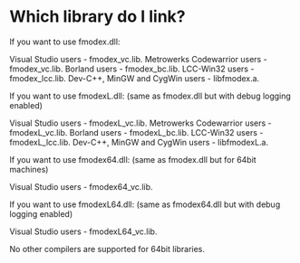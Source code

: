 # Which library do I link?

If you want to use fmodex.dll:

Visual Studio users             - fmodex_vc.lib.
Metrowerks Codewarrior users    - fmodex_vc.lib.
Borland users                   - fmodex_bc.lib.
LCC-Win32 users                 - fmodex_lcc.lib.
Dev-C++, MinGW and CygWin users - libfmodex.a.

If you want to use fmodexL.dll: (same as fmodex.dll but with debug logging enabled)

Visual Studio users             - fmodexL_vc.lib.
Metrowerks Codewarrior users    - fmodexL_vc.lib.
Borland users                   - fmodexL_bc.lib.
LCC-Win32 users                 - fmodexL_lcc.lib.
Dev-C++, MinGW and CygWin users - libfmodexL.a.

If you want to use fmodex64.dll: (same as fmodex.dll but for 64bit machines)

Visual Studio users             - fmodex64_vc.lib.

If you want to use fmodexL64.dll: (same as fmodex64.dll but with debug logging enabled)

Visual Studio users             - fmodexL64_vc.lib.

No other compilers are supported for 64bit libraries.
